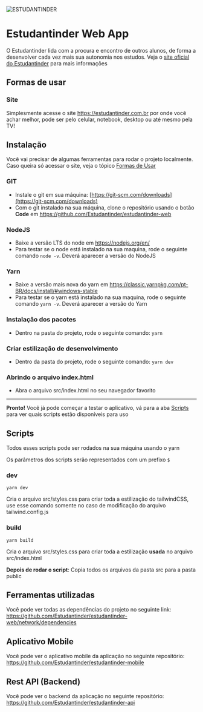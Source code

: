 ![ESTUDANTINDER](https://raw.githubusercontent.com/Estudantinder/estudantinder-mobile/main/.github/README.png)

# Estudantinder Web App

O Estudantinder lida com a procura e encontro de outros alunos, de forma a desenvolver cada vez mais sua autonomia nos estudos. Veja o [site oficial do Estudantinder](https://estudantinder.com.br) para mais informações

## Formas de usar

### Site

Simplesmente acesse o site https://estudantinder.com.br por onde você achar melhor, pode ser pelo celular, notebook, desktop ou até mesmo pela TV!

## Instalação

Você vai precisar de algumas ferramentas para rodar o projeto localmente. Caso queira só acessar o site, veja o tópico [Formas de Usar](#formas-de-usar)

### GIT

- Instale o git em sua máquina: [https://git-scm.com/downloads](https://git-scm.com/downloads)
- Com o git instalado na sua máquina, clone o repositório usando o botão **Code** em https://github.com/Estudantinder/estudantinder-web

### NodeJS

- Baixe a versão LTS do node em <https://nodejs.org/en/>
- Para testar se o node está instalado na sua maquina, rode o seguinte comando `node -v`. Deverá aparecer a versão do NodeJS

### Yarn

- Baixe a versão mais nova do yarn em <https://classic.yarnpkg.com/pt-BR/docs/install/#windows-stable>
- Para testar se o yarn está instalado na sua maquina, rode o seguinte comando `yarn -v`. Deverá aparecer a versão do Yarn

### Instalação dos pacotes

- Dentro na pasta do projeto, rode o seguinte comando: `yarn`

### Criar estilização de desenvolvimento

- Dentro da pasta do projeto, rode o seguinte comando: `yarn dev`

### Abrindo o arquivo index.html

- Abra o arquivo src/index.html no seu navegador favorito

---

**Pronto!** Você já pode começar a testar o aplicativo, vá para a aba [Scripts](#scripts) para ver quais scripts estão disponíveis para uso

## Scripts

Todos esses scripts pode ser rodados na sua máquina usando o yarn

Os parâmetros dos scripts serão representados com um prefixo `$`

### dev

```shell script
yarn dev
```

Cria o arquivo src/styles.css para criar toda a estilização do tailwindCSS, use esse comando somente no caso de modificação do arquivo tailwind.config.js

### build

```shell script
yarn build
```

Cria o arquivo src/styles.css para criar toda a estilização **usada** no arquivo src/index.html

**Depois de rodar o script**: Copia todos os arquivos da pasta src para a pasta public

## Ferramentas utilizadas

Você pode ver todas as dependências do projeto no seguinte link: https://github.com/Estudantinder/estudantinder-web/network/dependencies

## Aplicativo Mobile

Você pode ver o aplicativo mobile da aplicação no seguinte repositório: https://github.com/Estudantinder/estudantinder-mobile

## Rest API (Backend)

Você pode ver o backend da aplicação no seguinte repositório: https://github.com/Estudantinder/estudantinder-api
